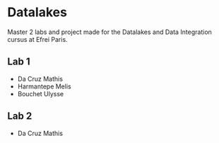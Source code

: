 # Datalakes

Master 2 labs and project made for the Datalakes and Data Integration cursus at Efrei Paris.

## Lab 1
* Da Cruz Mathis
* Harmantepe Melis
* Bouchet Ulysse

## Lab 2
* Da Cruz Mathis
